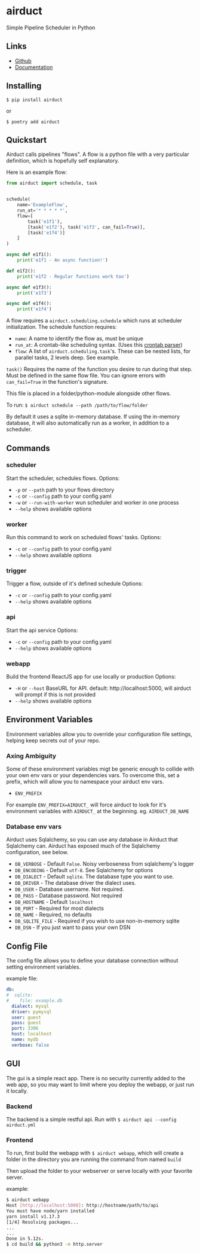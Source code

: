 # airduct
Simple Pipeline Scheduler in Python

## Links

- [Github](https://github.com/alairock/airduct)
- [Documentation](https://airduct.readthedocs.io)

## Installing
    $ pip install airduct

or

    $ poetry add airduct

## Quickstart
Airduct calls pipelines "flows". A flow is a python file with a very particular definition, which is hopefully self explanatory.

Here is an example flow:

```python
from airduct import schedule, task


schedule(
    name='ExampleFlow',
    run_at='* * * * *',
    flow=[
        task('e1f1'),
        [task('e1f2'), task('e1f3', can_fail=True)],
        [task('e1f4')]
    ]
)

async def e1f1():
    print('e1f1 - An async function!')

def e1f2():
    print('e1f2 - Regular functions work too')

async def e1f3():
    print('e1f3')

async def e1f4():
    print('e1f4')
```

A flow requires a `airduct.scheduling.schedule` which runs at scheduler initialization. 
The schedule function requires:
 - `name`: A name to identify the flow as, must be unique
 - `run_at`: A crontab-like scheduling syntax. (Uses this [crontab parser](https://github.com/josiahcarlson/parse-crontab))
 - `flow`: A list of `airduct.scheduling.task`'s. These can be nested lists, for parallel tasks, 2 levels deep. See example.

`task()` Requires the name of the function you desire to run during that step. Must be defined in the same flow file. You can ignore errors with `can_fail=True` in the function's signature.

This file is placed in a folder/python-module alongside other flows.

To run: `$ airduct schedule --path /path/to/flow/folder`

By default it uses a sqlite in-memory database. If using the in-memory database, it will also automatically run as a worker, in addition to a scheduler.

## Commands

### scheduler
Start the scheduler, schedules flows.
Options:
- `-p` or `--path` path to your flows directory
- `-c` or `--config` path to your config.yaml
- `-w` or `--run-with-worker` wun scheduler and worker in one process
- `--help` shows available options

### worker
Run this command to work on scheduled flows' tasks.
Options:
- `-c` or `--config` path to your config.yaml
- `--help` shows available options


### trigger
Trigger a flow, outside of it's defined schedule
Options:
- `-c` or `--config` path to your config.yaml
- `--help` shows available options

### api
Start the api service
Options:
- `-c` or `--config` path to your config.yaml
- `--help` shows available options

### webapp
Build the frontend ReactJS app for use locally or production
Options:
- `-H` or `--host` BaseURL for API. default: http://localhost:5000, will airduct will prompt if this is not provided
- `--help` shows available options

## Environment Variables
Environment variables allow you to override your configuration file settings, helping keep secrets out of your repo.

### Axing Ambiguity
Some of these environment variables migt be generic enough to collide with your own env vars or your dependencies vars. To overcome this, set a prefix, which will allow you to namespace your airduct env vars.

- `ENV_PREFIX`

For example `ENV_PREFIX=AIRDUCT_` will force airduct to look for it's environment variables with `AIRDUCT_` at the beginning. eg. `AIRDUCT_DB_NAME`

### Database env vars
Airduct uses Sqlalchemy, so you can use any database in Airduct that Sqlalchemy can. Airduct has exposed much of the Sqlalchemy configuration, see below.

- `DB_VERBOSE` - Default `False`. Noisy verboseness from sqlalchemy's logger
- `DB_ENCODING` - Default `utf-8`. See Sqlalchemy for options
- `DB_DIALECT` - Default `sqlite`. The database type you want to use.
- `DB_DRIVER` - The database driver the dialect uses.
- `DB_USER` - Database username. Not required.
- `DB_PASS` - Database password. Not required
- `DB_HOSTNAME` - Default `localhost`
- `DB_PORT` - Required for most dialects
- `DB_NAME` - Required, no defaults
- `DB_SQLITE_FILE` - Required if you wish to use non-in-memory sqlite
- `DB_DSN` - If you just want to pass your own DSN

## Config File
The config file allows you to define your database connection without setting environment variables.

example file:

```yaml
db:
#  sqlite:
#    file: example.db
  dialect: mysql
  driver: pymysql
  user: guest
  pass: guest
  port: 3306
  host: localhost
  name: mydb
  verbose: false

```

## GUI
The gui is a simple react app. There is no security currently added to the web app, so you may want to limit where you deploy the webapp, or just run it locally. 

### Backend
The backend is a simple restful api. Run with `$ airduct api --config airduct.yml`

### Frontend
To run, first build the webapp with `$ airduct webapp`, which will create a folder in the directory you are running the command from named `build`

Then upload the folder to your webserver or serve locally with your favorite server. 

example:
```bash
$ airduct webapp
Host [http://localhost:5000]: http://hostname/path/to/api
You must have node/yarn installed
yarn install v1.17.3
[1/4] Resolving packages...
...
...
Done in 5.12s.
$ cd build && python3 -m http.server
```
